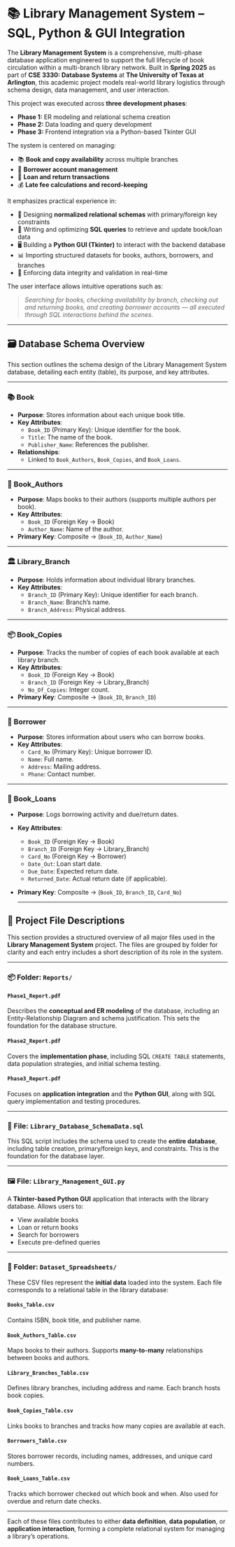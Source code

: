 # 📚 Library Management System – SQL, Python & GUI Integration

The **Library Management System** is a comprehensive, multi-phase database application engineered to support the full lifecycle of book circulation within a multi-branch library network. Built in **Spring 2025** as part of **CSE 3330: Database Systems** at **The University of Texas at Arlington**, this academic project models real-world library logistics through schema design, data management, and user interaction.

This project was executed across **three development phases**:

- **Phase 1:** ER modeling and relational schema creation
- **Phase 2:** Data loading and query development
- **Phase 3:** Frontend integration via a Python-based Tkinter GUI

The system is centered on managing:

- 📚 **Book and copy availability** across multiple branches
- 👤 **Borrower account management**
- 📖 **Loan and return transactions**
- 💰 **Late fee calculations and record-keeping**

It emphasizes practical experience in:

- 📐 Designing **normalized relational schemas** with primary/foreign key constraints
- 💾 Writing and optimizing **SQL queries** to retrieve and update book/loan data
- 🖥️ Building a **Python GUI (Tkinter)** to interact with the backend database
- 📊 Importing structured datasets for books, authors, borrowers, and branches
- 🧠 Enforcing data integrity and validation in real-time

The user interface allows intuitive operations such as:

> _Searching for books, checking availability by branch, checking out and returning books, and creating borrower accounts — all executed through SQL interactions behind the scenes._

---


## 🗃️ Database Schema Overview

This section outlines the schema design of the Library Management System database, detailing each entity (table), its purpose, and key attributes.

---

### 📚 Book

- **Purpose**: Stores information about each unique book title.
- **Key Attributes**:
  - `Book_ID` (Primary Key): Unique identifier for the book.
  - `Title`: The name of the book.
  - `Publisher_Name`: References the publisher.
- **Relationships**:
  - Linked to `Book_Authors`, `Book_Copies`, and `Book_Loans`.

---

### 👤 Book_Authors

- **Purpose**: Maps books to their authors (supports multiple authors per book).
- **Key Attributes**:
  - `Book_ID` (Foreign Key → Book)
  - `Author_Name`: Name of the author.
- **Primary Key**: Composite → (`Book_ID`, `Author_Name`)

---

### 🏛️ Library_Branch

- **Purpose**: Holds information about individual library branches.
- **Key Attributes**:
  - `Branch_ID` (Primary Key): Unique identifier for each branch.
  - `Branch_Name`: Branch’s name.
  - `Branch_Address`: Physical address.

---

### 📦 Book_Copies

- **Purpose**: Tracks the number of copies of each book available at each library branch.
- **Key Attributes**:
  - `Book_ID` (Foreign Key → Book)
  - `Branch_ID` (Foreign Key → Library_Branch)
  - `No_Of_Copies`: Integer count.
- **Primary Key**: Composite → (`Book_ID`, `Branch_ID`)

---

### 🙋 Borrower

- **Purpose**: Stores information about users who can borrow books.
- **Key Attributes**:
  - `Card_No` (Primary Key): Unique borrower ID.
  - `Name`: Full name.
  - `Address`: Mailing address.
  - `Phone`: Contact number.

---

### 📝 Book_Loans

- **Purpose**: Logs borrowing activity and due/return dates.
- **Key Attributes**:
  - `Book_ID` (Foreign Key → Book)
  - `Branch_ID` (Foreign Key → Library_Branch)
  - `Card_No` (Foreign Key → Borrower)
  - `Date_Out`: Loan start date.
  - `Due_Date`: Expected return date.
  - `Returned_Date`: Actual return date (if applicable).
- **Primary Key**: Composite → (`Book_ID`, `Branch_ID`, `Card_No`)

  ---

## 📁 Project File Descriptions 

This section provides a structured overview of all major files used in the **Library Management System** project. The files are grouped by folder for clarity and each entry includes a short description of its role in the system.

---

### 📦 Folder: `Reports/`

#### `Phase1_Report.pdf`
Describes the **conceptual and ER modeling** of the database, including an Entity-Relationship Diagram and schema justification. This sets the foundation for the database structure.

#### `Phase2_Report.pdf`
Covers the **implementation phase**, including SQL `CREATE TABLE` statements, data population strategies, and initial schema testing.

#### `Phase3_Report.pdf`
Focuses on **application integration** and the **Python GUI**, along with SQL query implementation and testing procedures.

---

### 🧮 File: `Library_Database_SchemaData.sql`
This SQL script includes the schema used to create the **entire database**, including table creation, primary/foreign keys, and constraints. This is the foundation for the database layer.

---

### 🖼️ File: `Library_Management_GUI.py`
A **Tkinter-based Python GUI** application that interacts with the library database. Allows users to:
- View available books
- Loan or return books
- Search for borrowers
- Execute pre-defined queries

---

### 📂 Folder: `Dataset_Spreadsheets/`

These CSV files represent the **initial data** loaded into the system. Each file corresponds to a relational table in the library database:

#### `Books_Table.csv`
Contains ISBN, book title, and publisher name.

#### `Book_Authors_Table.csv`
Maps books to their authors. Supports **many-to-many** relationships between books and authors.

#### `Library_Branches_Table.csv`
Defines library branches, including address and name. Each branch hosts book copies.

#### `Book_Copies_Table.csv`
Links books to branches and tracks how many copies are available at each.

#### `Borrowers_Table.csv`
Stores borrower records, including names, addresses, and unique card numbers.

#### `Book_Loans_Table.csv`
Tracks which borrower checked out which book and when. Also used for overdue and return date checks.

---

Each of these files contributes to either **data definition**, **data population**, or **application interaction**, forming a complete relational system for managing a library’s operations.

